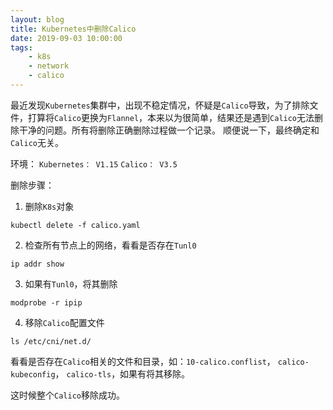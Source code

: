 ```yaml
---
layout: blog
title: Kubernetes中删除Calico
date: 2019-09-03 10:00:00
tags:
    - k8s
    - network
    - calico
---
```


最近发现`Kubernetes`集群中，出现不稳定情况，怀疑是`Calico`导致，为了排除文件，打算将`Calico`更换为`Flannel`，本来以为很简单，结果还是遇到`Calico`无法删除干净的问题。所有将删除正确删除过程做一个记录。 顺便说一下，最终确定和`Calico`无关。

环境：
`Kubernetes： V1.15`
`Calico： V3.5`

删除步骤：

1. 删除`K8s`对象
  ```shell
  kubectl delete -f calico.yaml
  ```
2. 检查所有节点上的网络，看看是否存在`Tunl0`
  ```shell
  ip addr show
  ```
3. 如果有`Tunl0`，将其删除
  ```shell
  modprobe -r ipip
  ```
4. 移除`Calico`配置文件
  ```shell
  ls /etc/cni/net.d/
  ```
  看看是否存在`Calico`相关的文件和目录，如：`10-calico.conflist`，  `calico-kubeconfig`，  `calico-tls`，如果有将其移除。

这时候整个`Calico`移除成功。
